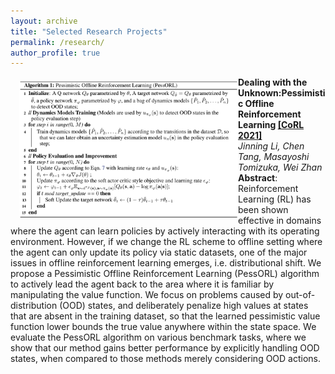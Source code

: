 ```yaml
---
layout: archive
title: "Selected Research Projects"
permalink: /research/
author_profile: true
---
```


<img src="/images/porl2.png" width="350" style="float: left; margin-left: 1em; margin-top: 0.5em; margin-bottom: 0.8em">

**Dealing with the Unknown:Pessimistic Offline Reinforcement Learning [[CoRL 2021]](https://openreview.net/forum?id=ftOqDUeLPn3)** <br />
_Jinning Li, Chen Tang, Masayoshi Tomizuka, Wei Zhan_ <br/> 
**Abstract**: Reinforcement Learning (RL) has been shown effective in domains where the agent can learn policies by actively interacting with its operating environment. However, if we change the RL scheme to offline setting where the agent can only update its policy via static datasets, one of the major issues in offline reinforcement learning emerges, i.e. distributional shift. We propose a Pessimistic Offline Reinforcement Learning (PessORL) algorithm to actively lead the agent back to the area where it is familiar by manipulating the value function. We focus on problems caused by out-of-distribution (OOD) states, and deliberately penalize high values at states that are absent in the training dataset, so that the learned pessimistic value function lower bounds the true value anywhere within the state space. We evaluate the PessORL algorithm on various benchmark tasks, where we show that our method gains better performance by explicitly handling OOD states, when compared to those methods merely considering OOD actions. 

